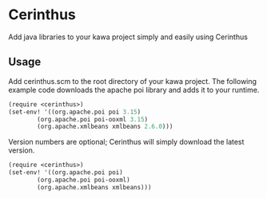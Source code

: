 # Cerinthus
Add java libraries to your kawa project simply and easily using Cerinthus

## Usage

Add cerinthus.scm to the root directory of your kawa project. The following example code downloads the apache poi library and adds it to your runtime.

```scm
(require <cerinthus>)
(set-env! '((org.apache.poi poi 3.15)
	    (org.apache.poi poi-ooxml 3.15)
	    (org.apache.xmlbeans xmlbeans 2.6.0)))
```

Version numbers are optional; Cerinthus will simply download the latest version.

```scm
(require <cerinthus>)
(set-env! '((org.apache.poi poi)
	    (org.apache.poi poi-ooxml)
	    (org.apache.xmlbeans xmlbeans)))
```
